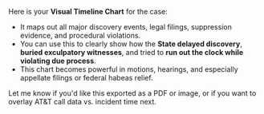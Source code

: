Here is your **Visual Timeline Chart** for the case:

- It maps out all major discovery events, legal filings, suppression evidence, and procedural violations.
- You can use this to clearly show how the **State delayed discovery**, **buried exculpatory witnesses**, and tried to **run out the clock while violating due process**.
- This chart becomes powerful in motions, hearings, and especially appellate filings or federal habeas relief.

Let me know if you'd like this exported as a PDF or image, or if you want to overlay AT&T call data vs. incident time next.
